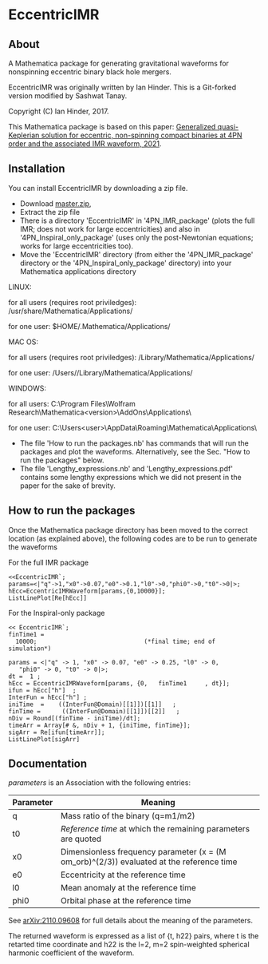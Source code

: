 # EccentricIMR

## About

A Mathematica package for generating gravitational waveforms for
nonspinning eccentric binary black hole mergers.

EccentricIMR was originally written by Ian Hinder. This is a Git-forked version modified by Sashwat Tanay. 

Copyright (C) Ian Hinder, 2017.

This Mathematica package is based on this paper: [Generalized quasi-Keplerian solution for eccentric, non-spinning compact binaries at 4PN order and the associated IMR waveform, 2021](https://arxiv.org/abs/2110.09608).

## Installation

You can install EccentricIMR by downloading a zip file.

- Download [master.zip](https://github.com/sashwattanay/EccentricIMR/archive/master.zip),
- Extract the zip file
- There is a directory 'EccentricIMR' in '4PN_IMR_package' (plots the full IMR; does not work for large eccentricities) and also in '4PN_Inspiral_only_package'
(uses only the post-Newtonian equations; works for large eccentricities too).
- Move the 'EccentricIMR' directory (from either the '4PN_IMR_package' directory or the '4PN_Inspiral_only_package' directory) into your Mathematica applications directory

LINUX: 

for all users (requires root priviledges): /usr/share/Mathematica/Applications/

for one user: $HOME/.Mathematica/Applications/
   
MAC OS: 

for all users (requires root priviledges): /Library/Mathematica/Applications/

for one user: /Users/<user>/Library/Mathematica/Applications/
  
WINDOWS: 
   
for all users: C:\Program Files\Wolfram Research\Mathematica\<version>\AddOns\Applications\
   
for one user: C:\Users\<user>\AppData\Roaming\Mathematica\Applications\
   
   
- The file 'How to run the packages.nb' has commands that will run the packages and plot the waveforms. Alternatively, see the Sec. "How to run the packages" below. 
- The file 'Lengthy_expressions.nb' and 'Lengthy_expressions.pdf' contains some lengthy expressions which we did not present in the paper for the sake of brevity. 

## How to run the packages
Once the Mathematica package directory has been moved to the correct location (as explained above), the following codes are to be run to generate the waveforms

For the full IMR package
```
<<EccentricIMR`;
params=<|"q"->1,"x0"->0.07,"e0"->0.1,"l0"->0,"phi0"->0,"t0"->0|>;
hEcc=EccentricIMRWaveform[params,{0,10000}];
ListLinePlot[Re[hEcc]]
```

For the Inspiral-only package
```
<< EccentricIMR`;
finTime1 = 
  10000;                              (*final time; end of simulation*)

params = <|"q" -> 1, "x0" -> 0.07, "e0" -> 0.25, "l0" -> 0, 
   "phi0" -> 0, "t0" -> 0|>;
dt =  1 ;                                 
hEcc = EccentricIMRWaveform[params, {0,   finTime1     , dt}];
ifun = hEcc["h"]  ;     
InterFun = hEcc["h"] ;
iniTime  =    ((InterFun@Domain)[[1]])[[1]]   ;
finTime =      ((InterFun@Domain)[[1]])[[2]]   ;
nDiv = Round[(finTime - iniTime)/dt];                  
timeArr = Array[# &, nDiv + 1, {iniTime, finTime}];     
sigArr = Re[ifun[timeArr]];                       
ListLinePlot[sigArr]
```

## Documentation

_parameters_ is an Association with the following entries:

Parameter | Meaning
--------- | ---
q         | Mass ratio of the binary (q=m1/m2)
t0        | _Reference time_ at which the remaining parameters are quoted
x0        | Dimensionless frequency parameter (x = (M om_orb)^(2/3)) evaluated at the reference time
e0		   | Eccentricity at the reference time
l0		   | Mean anomaly at the reference time
phi0	   | Orbital phase at the reference time

See [arXiv:2110.09608](https://arxiv.org/abs/2110.09608) for full details about the meaning of the parameters.

The returned waveform is expressed as a list of {t, h22} pairs, where t is the retarted time coordinate and h22 is the l=2, m=2 spin-weighted spherical harmonic coefficient of the waveform.
